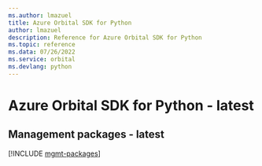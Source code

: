 ```yaml
---
ms.author: lmazuel
title: Azure Orbital SDK for Python
author: lmazuel
description: Reference for Azure Orbital SDK for Python
ms.topic: reference
ms.data: 07/26/2022
ms.service: orbital
ms.devlang: python
---
```

# Azure Orbital SDK for Python - latest

## Management packages - latest
[!INCLUDE [mgmt-packages](orbital-mgmt-index.md)]